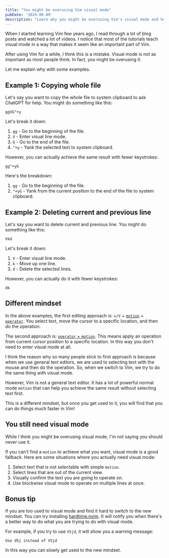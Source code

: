 ```yaml
---
title: "You might be overusing Vim visual mode"
pubDate: '2024-08-09'
description: "Learn why you might be overusing Vim's visual mode and how adopting a different mindset can help you use Vim more efficiently. Discover alternative commands and techniques that can save you keystrokes and boost your productivity in this insightful post."
---
```


When I started learning Vim few years ago, I read through a lot of blog posts and watched a lot of videos. I notice that most of the tutorials teach visual mode in a way that makes it seem like an important part of Vim.

After using Vim for a while, I think this is a mistake. Visual mode is not as important as most people think. In fact, you might be overusing it.

Let me explain why with some examples.

## Example 1: Copying whole file

Let's say you want to copy the whole file to system clipboard to ask ChatGPT for help. You might do something like this:

```
ggVG"+y
```

Let's break it down:
1. `gg` - Go to the beginning of the file.
2. `V` - Enter visual line mode.
3. `G` - Go to the end of the file.
4. `"+y` - Yank the selected text to system clipboard.

However, you can actually achieve the same result with fewer keystrokes:

```
gg"+yG
```

Here's the breakdown:

1. `gg` - Go to the beginning of the file.
2. `"+yG` - Yank from the current position to the end of the file to system clipboard.

## Example 2: Deleting current and previous line

Let's say you want to delete current and previous line. You might do something like this:

```
Vkd
```

Let's break it down:

1. `V` - Enter visual line mode.
2. `k` - Move up one line.
3. `d` - Delete the selected lines.

However, you can actually do it with fewer keystrokes:

```
dk
```

## Different mindset

In the above examples, the first editing approach is: `v/V` + [`motion`](/posts/vim-basic-commands#motions) + [`operator`](/posts/vim-basic-commands/#operator). You select text, move the cursor to a specific location, and then do the operation.

The second approach is: [`operator` + `motion`](/posts/vim-basic-commands/#operator-with-motion). This means apply an operation from current cursor position to a specific location. In this way you don't need to enter visual mode at all.

I think the reason why so many people stick to first approach is because when we use general text editors, we are used to selecting text with the mouse and then do the operation. So, when we switch to Vim, we try to do the same thing with visual mode.

However, Vim is not a general text editor. It has a lot of powerful normal mode `motion` that can help you achieve the same result without selecting text first.

This is a different mindset, but once you get used to it, you will find that you can do things much faster in Vim!

## You still need visual mode

While I think you might be overusing visual mode, I'm not saying you should never use it.

If you can't find a `motion`  to achieve what you want, visual mode is a good fallback. Here are some situations where you actually need visual mode:
1. Select text that is not selectable with simple `motion`.
2. Select lines that are out of the current view.
3. Visually confirm the text you are going to operate on.
4. Use blockwise visual mode to operate on multiple lines at once.

## Bonus tip

If you are too used to visual mode and find it hard to switch to the new mindset. You can try installing [hardtime.nvim](https://github.com/m4xshen/hardtime.nvim). It will notify you when there's a better way to do what you are trying to do with visual mode.

For example, if you try to use `V5jd`, it will show you a warning message:

```
Use d5j instead of V5jd
```

In this way you can slowly get used to the new mindset.

